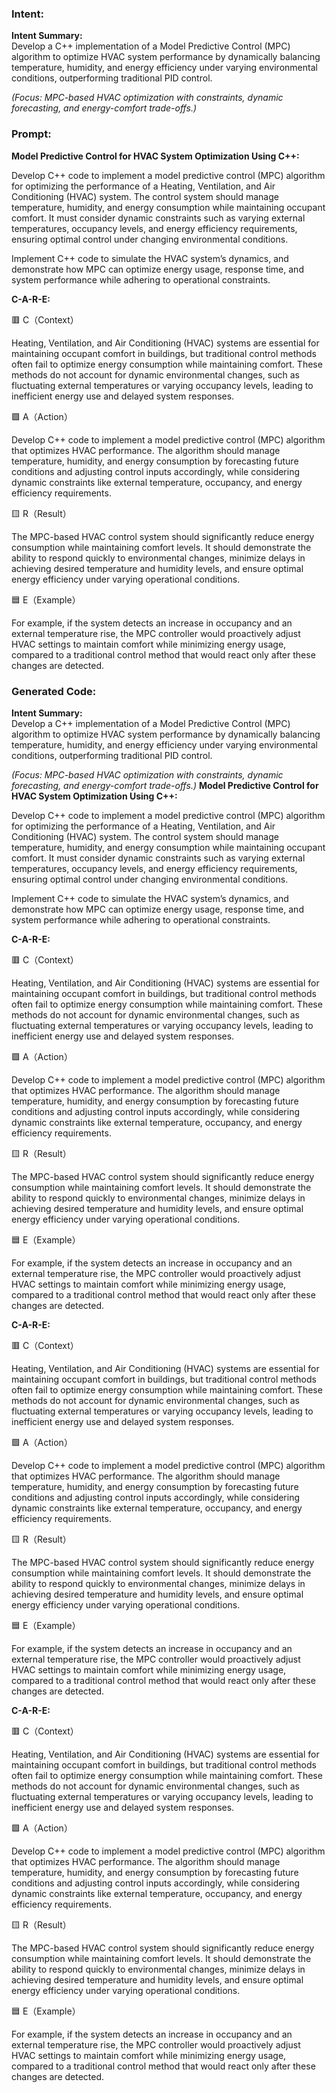 ### Intent:
**Intent Summary:**  
Develop a C++ implementation of a Model Predictive Control (MPC) algorithm to optimize HVAC system performance by dynamically balancing temperature, humidity, and energy efficiency under varying environmental conditions, outperforming traditional PID control.  

*(Focus: MPC-based HVAC optimization with constraints, dynamic forecasting, and energy-comfort trade-offs.)*

### Prompt:
**Model Predictive Control for HVAC System Optimization Using C++:**

Develop C++ code to implement a model predictive control (MPC) algorithm for optimizing the performance of a Heating, Ventilation, and Air Conditioning (HVAC) system. The control system should manage temperature, humidity, and energy consumption while maintaining occupant comfort. It must consider dynamic constraints such as varying external temperatures, occupancy levels, and energy efficiency requirements, ensuring optimal control under changing environmental conditions.

Implement C++ code to simulate the HVAC system’s dynamics, and demonstrate how MPC can optimize energy usage, response time, and system performance while adhering to operational constraints.

**C-A-R-E:**

🟥 C（Context）

Heating, Ventilation, and Air Conditioning (HVAC) systems are essential for maintaining occupant comfort in buildings, but traditional control methods often fail to optimize energy consumption while maintaining comfort. These methods do not account for dynamic environmental changes, such as fluctuating external temperatures or varying occupancy levels, leading to inefficient energy use and delayed system responses.

🟩 A（Action）

Develop C++ code to implement a model predictive control (MPC) algorithm that optimizes HVAC performance. The algorithm should manage temperature, humidity, and energy consumption by forecasting future conditions and adjusting control inputs accordingly, while considering dynamic constraints like external temperature, occupancy, and energy efficiency requirements.

🟨 R（Result）

The MPC-based HVAC control system should significantly reduce energy consumption while maintaining comfort levels. It should demonstrate the ability to respond quickly to environmental changes, minimize delays in achieving desired temperature and humidity levels, and ensure optimal energy efficiency under varying operational conditions.

🟦 E（Example）

For example, if the system detects an increase in occupancy and an external temperature rise, the MPC controller would proactively adjust HVAC settings to maintain comfort while minimizing energy usage, compared to a traditional control method that would react only after these changes are detected.

### Generated Code:
**Intent Summary:**  
Develop a C++ implementation of a Model Predictive Control (MPC) algorithm to optimize HVAC system performance by dynamically balancing temperature, humidity, and energy efficiency under varying environmental conditions, outperforming traditional PID control.  

*(Focus: MPC-based HVAC optimization with constraints, dynamic forecasting, and energy-comfort trade-offs.)*
**Model Predictive Control for HVAC System Optimization Using C++:**

Develop C++ code to implement a model predictive control (MPC) algorithm for optimizing the performance of a Heating, Ventilation, and Air Conditioning (HVAC) system. The control system should manage temperature, humidity, and energy consumption while maintaining occupant comfort. It must consider dynamic constraints such as varying external temperatures, occupancy levels, and energy efficiency requirements, ensuring optimal control under changing environmental conditions.

Implement C++ code to simulate the HVAC system’s dynamics, and demonstrate how MPC can optimize energy usage, response time, and system performance while adhering to operational constraints.

**C-A-R-E:**

🟥 C（Context）

Heating, Ventilation, and Air Conditioning (HVAC) systems are essential for maintaining occupant comfort in buildings, but traditional control methods often fail to optimize energy consumption while maintaining comfort. These methods do not account for dynamic environmental changes, such as fluctuating external temperatures or varying occupancy levels, leading to inefficient energy use and delayed system responses.

🟩 A（Action）

Develop C++ code to implement a model predictive control (MPC) algorithm that optimizes HVAC performance. The algorithm should manage temperature, humidity, and energy consumption by forecasting future conditions and adjusting control inputs accordingly, while considering dynamic constraints like external temperature, occupancy, and energy efficiency requirements.

🟨 R（Result）

The MPC-based HVAC control system should significantly reduce energy consumption while maintaining comfort levels. It should demonstrate the ability to respond quickly to environmental changes, minimize delays in achieving desired temperature and humidity levels, and ensure optimal energy efficiency under varying operational conditions.

🟦 E（Example）

For example, if the system detects an increase in occupancy and an external temperature rise, the MPC controller would proactively adjust HVAC settings to maintain comfort while minimizing energy usage, compared to a traditional control method that would react only after these changes are detected.

**C-A-R-E:**

🟥 C（Context）

Heating, Ventilation, and Air Conditioning (HVAC) systems are essential for maintaining occupant comfort in buildings, but traditional control methods often fail to optimize energy consumption while maintaining comfort. These methods do not account for dynamic environmental changes, such as fluctuating external temperatures or varying occupancy levels, leading to inefficient energy use and delayed system responses.

🟩 A（Action）

Develop C++ code to implement a model predictive control (MPC) algorithm that optimizes HVAC performance. The algorithm should manage temperature, humidity, and energy consumption by forecasting future conditions and adjusting control inputs accordingly, while considering dynamic constraints like external temperature, occupancy, and energy efficiency requirements.

🟨 R（Result）

The MPC-based HVAC control system should significantly reduce energy consumption while maintaining comfort levels. It should demonstrate the ability to respond quickly to environmental changes, minimize delays in achieving desired temperature and humidity levels, and ensure optimal energy efficiency under varying operational conditions.

🟦 E（Example）

For example, if the system detects an increase in occupancy and an external temperature rise, the MPC controller would proactively adjust HVAC settings to maintain comfort while minimizing energy usage, compared to a traditional control method that would react only after these changes are detected.

**C-A-R-E:**

🟥 C（Context）

Heating, Ventilation, and Air Conditioning (HVAC) systems are essential for maintaining occupant comfort in buildings, but traditional control methods often fail to optimize energy consumption while maintaining comfort. These methods do not account for dynamic environmental changes, such as fluctuating external temperatures or varying occupancy levels, leading to inefficient energy use and delayed system responses.

🟩 A（Action）

Develop C++ code to implement a model predictive control (MPC) algorithm that optimizes HVAC performance. The algorithm should manage temperature, humidity, and energy consumption by forecasting future conditions and adjusting control inputs accordingly, while considering dynamic constraints like external temperature, occupancy, and energy efficiency requirements.

🟨 R（Result）

The MPC-based HVAC control system should significantly reduce energy consumption while maintaining comfort levels. It should demonstrate the ability to respond quickly to environmental changes, minimize delays in achieving desired temperature and humidity levels, and ensure optimal energy efficiency under varying operational conditions.

🟦 E（Example）

For example, if the system detects an increase in occupancy and an external temperature rise, the MPC controller would proactively adjust HVAC settings to maintain comfort while minimizing energy usage, compared to a traditional control method that would react only after these changes are detected.
